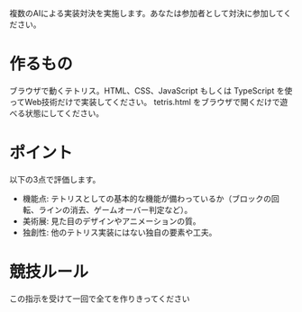 複数のAIによる実装対決を実施します。あなたは参加者として対決に参加してください。

# 作るもの

ブラウザで動くテトリス。HTML、CSS、JavaScript もしくは TypeScript を使ってWeb技術だけで実装してください。
tetris.html をブラウザで開くだけで遊べる状態にしてください。

# ポイント

以下の3点で評価します。
- 機能点: テトリスとしての基本的な機能が備わっているか（ブロックの回転、ラインの消去、ゲームオーバー判定など）。
- 美術展: 見た目のデザインやアニメーションの質。
- 独創性: 他のテトリス実装にはない独自の要素や工夫。

# 競技ルール

この指示を受けて一回で全てを作りきってください

